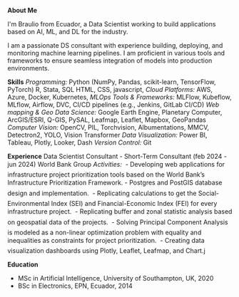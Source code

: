 **About Me**

I'm Braulio from Ecuador, a Data Scientist working to build applications based on AI, ML, and DL for the industry.

I am a passionate DS consultant with experience building, deploying, and monitoring machine learning pipelines. 
I am proficient in various tools and frameworks to ensure seamless integration of models into production environments.

**Skills**
_Programming:_ 
Python (NumPy, Pandas, scikit-learn, TensorFlow, PyTorch)
R, Stata, SQL
HTML, CSS, javascript,
_Cloud Platforms:_ 
AWS, Azure, Docker, Kubernetes,
_MLOps Tools & Frameworks:_ 
MLFlow, Kubeflow, MLflow, Airflow, DVC, CI/CD pipelines (e.g., Jenkins, GitLab CI/CD)
_Web mapping & Geo Data Science:_
Google Earth Engine, Planetary Computer, ArcGIS/ESRI, Q-GIS,
PySAL, Leafmap, Leaflet, Mapbox, GeoPandas
_Computer Vision:_ 
OpenCV, PIL, Torchvision, Albumentations, MMCV, Detectron2, YOLO, Vision Transformer
_Data Visualization:_
Power BI, Tableau, Plotly, Looker, Dash
_Version Control:_
Git

     
**Experience**
Data Scientist Consultant - Short-Term Consultant (feb 2024 - jun 2024)
World Bank Group
_Activities:_
 - Developing web applications for infrastructure project prioritization tools based on the World Bank’s Infrastructure Prioritization Framework.
 - Postgres and PostGIS database design and implementation.
 - Replicating calculations to get the Social-Environmental Index (SEI) and Financial-Economic Index (FEI) for every infrastructure project.
 - Replicating buffer and zonal statistic analysis based on geospatial data of the projects.
 - Solving Principal Component Analysis is modeled as a non-linear optimization problem with equality and inequalities as constraints for project prioritization.
 - Creating data visualization dashboards using Plotly, Leaflet, Leafmap, and Chart.j

**Education**

- MSc in Artificial Intelligence, University of Southampton, UK, 2020
- BSc in Electronics, EPN, Ecuador, 2014
